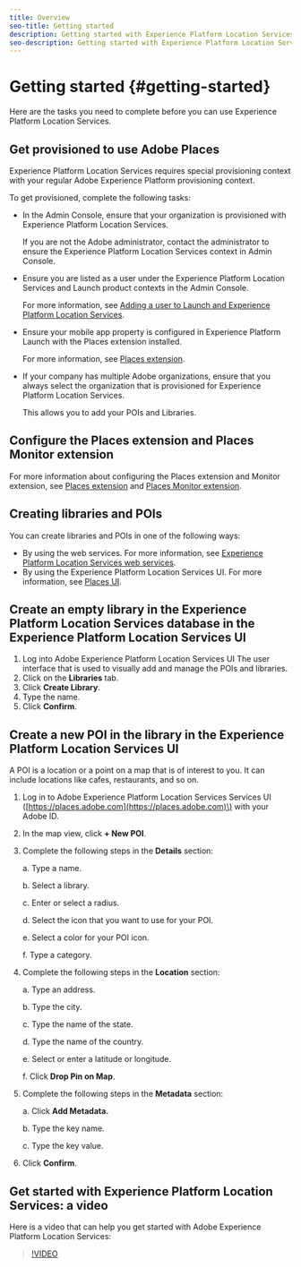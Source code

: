 ```yaml
---
title: Overview
seo-title: Getting started
description: Getting started with Experience Platform Location Services.
seo-description: Getting started with Experience Platform Location Services.
---
```


# Getting started {#getting-started}

Here are the tasks you need to complete before you can use Experience Platform Location Services.

## Get provisioned to use Adobe Places

Experience Platform Location Services requires special provisioning context with your regular Adobe Experience Platform provisioning context.

To get provisioned, complete the following tasks:

* In the Admin Console, ensure that your organization is provisioned with Experience Platform Location Services.   

  If you are not the Adobe administrator, contact the administrator to ensure the Experience Platform Location Services context in Admin Console.

* Ensure you are listed as a user under the Experience Platform Location Services and Launch product contexts in the Admin Console.  

   For more information, see [Adding a user to Launch and Experience Platform Location Services](https://placesdocs.com/places-services-by-adobe-documentation/adding-a-user-to-launch-and-places).

* Ensure your mobile app property is configured in Experience Platform Launch with the Places extension installed.   

  For more information, see [Places extension](https://placesdocs.com/places-services-by-adobe-documentation/configure-places-in-the-sdk/places-extension). 

* If your company has multiple Adobe organizations, ensure that you always select the organization that is provisioned for Experience Platform Location Services.  

  This allows you to add your POIs and Libraries.

## Configure the Places extension and Places Monitor extension

For more information about configuring the Places extension and Monitor extension, see [Places extension](https://placesdocs.com/places-services-by-adobe-documentation/configure-places-in-the-sdk/places-extension) and [Places Monitor extension](https://placesdocs.com/places-services-by-adobe-documentation/configure-places-in-the-sdk/places-monitor-extension).

## Creating libraries and POIs

You can create libraries and POIs in one of the following ways:

* By using the web services. For more information, see [Experience Platform Location Services web services](https://placesdocs.com/places-services-by-adobe-documentation/places-rest-apis).
* By using the Experience Platform Location Services UI. For more information, see [Places UI](https://placesdocs.com/places-services-by-adobe-documentation/places-database-management-1). 

## Create an empty library in the Experience Platform Location Services database in the Experience Platform Location Services UI

1. Log into Adobe Experience Platform Location Services UI  The user interface that is used to visually add and manage the POIs and libraries. 
2. Click on the **Libraries** tab.
3. Click **Create Library**.
4. Type the name.
5. Click **Confirm**.

## Create a new POI in the library in the Experience Platform Location Services UI

A POI is a location or a point on a map that is of interest to you. It can include locations like cafes, restaurants, and so on.

1. Log in to Adobe Experience Platform Location Services Services UI \([https://places.adobe.com](https://places.adobe.com)\) with your Adobe ID.
2. In the map view, click **+ New POI**. 
3. Complete the following steps in the **Details** section:

   a. Type a name.

   b. Select a library.

   c. Enter or select a radius.

   d. Select the icon that you want to use for your POI.

   e. Select a color for your POI icon.

   f. Type a category.

4. Complete the following steps in the **Location** section:

   a. Type an address.

   b. Type the city.

   c. Type the name of the state.

   d. Type the name of the country.

   e. Select or enter a latitude or longitude.

   f. Click **Drop Pin on Map**.

5. Complete the following steps in the **Metadata** section:

   a. Click **Add Metadata.**

   b. Type the key name.

   c. Type the key value.

6. Click **Confirm**. 

## Get started with Experience Platform Location Services: a video

Here is a video that can help you get started with Adobe Experience Platform Location Services:

>[!VIDEO](https://www.youtube.com/watch?v=aV6i\_ayxWCw)